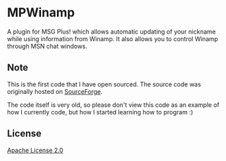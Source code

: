 # MPWinamp
A plugin for MSG Plus! which allows automatic updating of your nickname while using information from Winamp. It also allows you to control Winamp through MSN chat windows.

## Note
This is the first code that I have open sourced. The source code was originally hosted on [SourceForge](https://sourceforge.net/projects/mpwinamp/).

The code itself is very old, so please don't view this code as an example of how I currently code, but how I started learning how to program :) 

## License
[Apache License 2.0](LICENSE)